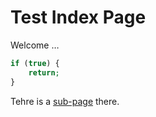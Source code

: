 # Test Index Page

Welcome …

```php
if (true) {
    return;
}
```

Tehre is a [sub-page][stuff] there.


[stuff]: sub/page
